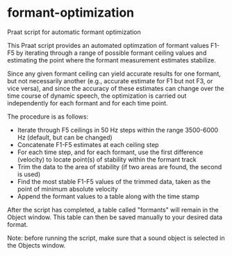 # formant-optimization
Praat script for automatic formant optimization

This Praat script provides an automated optimzation of formant values F1-F5 by iterating through a range of possible formant ceiling values and estimating the point where the formant measurement estimates stabilize. 

Since any given formant ceiling can yield accurate results for one formant, but not necessarily another (e.g., accurate estimate for F1 but not F3, or vice versa), and since the accuracy of these estimates can change over the time course of dynamic speech, the optimization is carried out independently for each formant and for each time point. 

The procedure is as follows:

* Iterate through F5 ceilings in 50 Hz steps within the range 3500-6000 Hz (default, but can be changed)
* Concatenate F1-F5 estimates at each ceiling step
* For each time step, and for each formant, use the first difference (velocity) to locate point(s) of stability within the formant track
* Trim the data to the area of stability (if two areas are found, the second is used)
* Find the most stable F1-F5 values of the trimmed data, taken as the point of minimum absolute velocity
* Append the formant values to a table along with the time stamp

After the script has completed, a table called "formants" will remain in the Object window. This table can then be saved manually to your desired data format.

Note: before running the script, make sure that a sound object is selected in the Objects window.